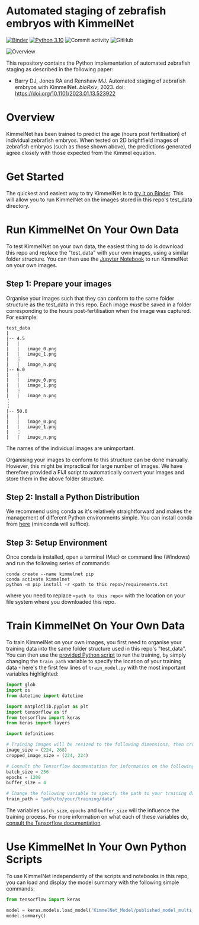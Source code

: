 # Automated staging of zebrafish embryos with KimmelNet

[![Binder](https://mybinder.org/badge_logo.svg)](https://mybinder.org/v2/gh/djpbarry/KimmelNET/main?labpath=zebrafish_age_estimator.ipynb) [![Python 3.10](https://img.shields.io/badge/python-3.10-blue.svg)](https://www.python.org/downloads/release/python-3100/) ![Commit activity](https://img.shields.io/github/commit-activity/y/djpbarry/KimmelNET?style=plastic) ![GitHub](https://img.shields.io/github/license/djpbarry/KimmelNET?color=green&style=plastic)

![Overview](https://github.com/djpbarry/KimmelNET/blob/main/images/Overview.png)

This repository contains the Python implementation of automated zebrafish staging as described in the following paper:

- Barry DJ, Jones RA and Renshaw MJ. Automated staging of zebrafish embryos with KimmelNet. *bioRxiv*, 2023. doi: https://doi.org/10.1101/2023.01.13.523922

# Overview

KimmelNet has been trained to predict the age (hours post fertilisation) of individual zebrafish embryos. When tested on 2D brightfield images of zebrafish embryos (such as those shown above), the predictions generated agree closely with those expected from the Kimmel equation.

# Get Started

The quickest and easiest way to try KimmelNet is to [try it on Binder](https://mybinder.org/v2/gh/djpbarry/KimmelNET/main?labpath=zebrafish_age_estimator.ipynb). This will allow you to run KimmelNet on the images stored in this repo's test_data directory.

# Run KimmelNet On Your Own Data

To test KimmelNet on your own data, the easiest thing to do is download this repo and replace the "test_data" with your own images, using a similar folder structure. You can then use the [Jupyter Notebook](https://github.com/djpbarry/KimmelNET/blob/main/zebrafish_age_estimator.ipynb) to run KimmelNet on your own images.

## Step 1: Prepare your images

Organise your images such that they can conform to the same folder structure as the test_data in this repo. Each image *must* be saved in a folder corresponding to the hours post-fertilisation when the image was captured. For example:
```
test_data
|
|-- 4.5
|   |
|   |   image_0.png
|   |   image_1.png
|   ⋮
|   |   image_n.png
|-- 6.0
|   |
|   |   image_0.png
|   |   image_1.png
|   ⋮
|   |   image_n.png
⋮
⋮
|-- 50.0
|   |
|   |   image_0.png
|   |   image_1.png
|   ⋮
|   |   image_n.png
```
The names of the individual images are unimportant.

Organising your images to conform to this structure can be done manually. However, this might be impractical for large number of images. We have therefore provided a FIJI script to automatically convert your images and store them in the above folder structure.

## Step 2: Install a Python Distribution

We recommend using conda as it's relatively straightforward and makes the management of different Python environments simple. You can install conda from [here](https://conda.io/projects/conda/en/latest/user-guide/install/index.html#regular-installation) (miniconda will suffice).

## Step 3: Setup Environment

Once conda is installed, open a terminal (Mac) or command line (Windows) and run the following series of commands:

```
conda create --name kimmelnet pip
conda activate kimmelnet
python -m pip install -r <path to this repo>/requirements.txt
```

where you need to replace `<path to this repo>` with the location on your file system where you downloaded this repo.

# Train KimmelNet On Your Own Data

To train KimmelNet on your own images, you first need to organise your training data into the same folder structure used in this repo's "test_data". You can then use the [provided Python script](https://github.com/djpbarry/KimmelNET/blob/main/train_model.py) to run the training, by simply changing the `train_path` variable to specify the location of your training data - here's the first few lines of `train_model.py` with the most important variables highlighted:

```python
import glob
import os
from datetime import datetime

import matplotlib.pyplot as plt
import tensorflow as tf
from tensorflow import keras
from keras import layers

import definitions

# Training images will be resized to the following dimensions, then cropped
image_size = (224, 268)
cropped_image_size = (224, 224)

# Consult the Tensorflow documentation for information on the following variables
batch_size = 256
epochs = 1200
buffer_size = 4

# Change the following variable to specify the path to your training data
train_path = "path/to/your/training/data"
```
The variables `batch_size`, `epochs` and `buffer_size` will the influence the training process. For more information on what each of these variables do, [consult the Tensorflow documentation](https://www.tensorflow.org/api_docs/python/tf/keras/Model#fit).

# Use KimmelNet In Your Own Python Scripts

To use KimmelNet independently of the scripts and notebooks in this repo, you can load and display the model summary with the following simple commands:
```python
from tensorflow import keras

model = keras.models.load_model('KimmelNet_Model/published_model_multi_gpu_custom_augmentation_trained_model')
model.summary()
```
